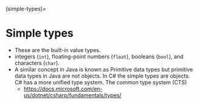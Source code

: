 (simple-types)=
# Simple types

- These are the built-in value types.
- integers (`int`), floating-point numbers (`float`), booleans (`bool`), and characters (`char`).
- A similar concept in Java is known as Primitive data types but primitive data types in Java are not objects. In C# the simple types are objects. C# has a more unified type system. The common type system (CTS)
  - https://docs.microsoft.com/en-us/dotnet/csharp/fundamentals/types/
